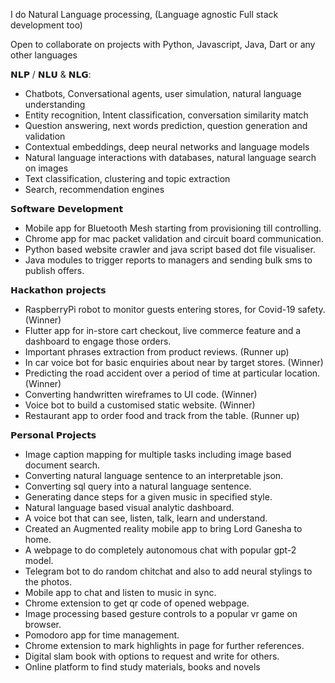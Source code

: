 I do Natural Language processing, (Language agnostic Full stack development too)

Open to collaborate on projects with Python, Javascript, Java, Dart or any other languages

𝗡𝗟𝗣 / 𝗡𝗟𝗨 & 𝗡𝗟𝗚:
* Chatbots, Conversational agents, user simulation, natural language understanding
* Entity recognition, Intent classification, conversation similarity match
* Question answering, next words prediction, question generation and validation
* Contextual embeddings, deep neural networks and language models
* Natural language interactions with databases, natural language search on images
* Text classification, clustering and topic extraction
* Search, recommendation engines

𝗦𝗼𝗳𝘁𝘄𝗮𝗿𝗲 𝗗𝗲𝘃𝗲𝗹𝗼𝗽𝗺𝗲𝗻𝘁
* Mobile app for Bluetooth Mesh starting from provisioning till controlling.
* Chrome app for mac packet validation and circuit board communication.
* Python based website crawler and java script based dot file visualiser.
* Java modules to trigger reports to managers and sending bulk sms to publish offers.

𝗛𝗮𝗰𝗸𝗮𝘁𝗵𝗼𝗻 𝗽𝗿𝗼𝗷𝗲𝗰𝘁𝘀
* RaspberryPi robot to monitor guests entering stores, for Covid-19 safety. (Winner)
* Flutter app for in-store cart checkout, live commerce feature and a dashboard to engage those orders.
* Important phrases extraction from product reviews. (Runner up)
* In car voice bot for basic enquiries about near by target stores. (Winner)
* Predicting the road accident over a period of time at particular location. (Winner)
* Converting handwritten wireframes to UI code. (Winner)
* Voice bot to build a customised static website. (Winner)
* Restaurant app to order food and track from the table. (Runner up)

𝗣𝗲𝗿𝘀𝗼𝗻𝗮𝗹 𝗣𝗿𝗼𝗷𝗲𝗰𝘁𝘀
* Image caption mapping for multiple tasks including image based document search.
* Converting natural language sentence to an interpretable json.
* Converting sql query into a natural language sentence.
* Generating dance steps for a given music in specified style.
* Natural language based visual analytic dashboard.
* A voice bot that can see, listen, talk, learn and understand.
* Created an Augmented reality mobile app to bring Lord Ganesha to home.
* A webpage to do completely autonomous chat with popular gpt-2 model.
* Telegram bot to do random chitchat and also to add neural stylings to the photos.
* Mobile app to chat and listen to music in sync.
* Chrome extension to get qr code of opened webpage.
* Image processing based gesture controls to a popular vr game on browser.
* Pomodoro app for time management.
* Chrome extension to mark highlights in page for further references.
* Digital slam book with options to request and write for others.
* Online platform to find study materials, books and novels 

